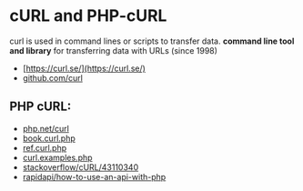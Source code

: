 # cURL and PHP-cURL

curl is used in command lines or scripts to transfer data.
**command line tool and library** for transferring data with URLs (since 1998)
- [https://curl.se/](https://curl.se/)
- [github.com/curl](https://github.com/curl/curl)

## PHP cURL:

- [php.net/curl](https://www.php.net/curl)
- [book.curl.php](https://www.php.net/manual/en/book.curl.php)
- [ref.curl.php](https://www.php.net/manual/en/ref.curl.php)
- [curl.examples.php](https://www.php.net/manual/en/curl.examples.php)
- [stackoverflow/cURL/43110340](https://stackoverflow.com/a/43110340)
- [rapidapi/how-to-use-an-api-with-php](https://blog-proxy.rapidapi.com/how-to-use-an-api-with-php/)
